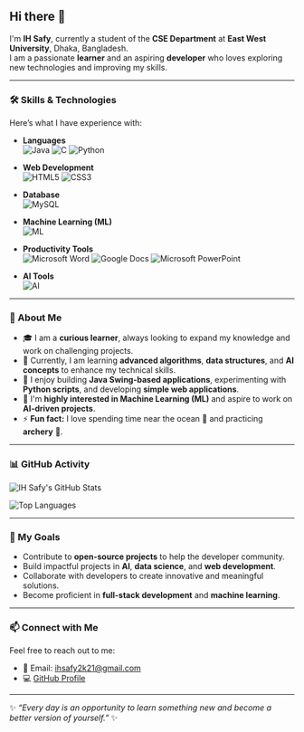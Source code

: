 ## Hi there 👋

I'm **IH Safy**, currently a student of the **CSE Department** at **East West University**, Dhaka, Bangladesh.  
I am a passionate **learner** and an aspiring **developer** who loves exploring new technologies and improving my skills.

---

### 🛠️ Skills & Technologies
Here’s what I have experience with:

- **Languages**  
  ![Java](https://img.shields.io/badge/Java-ED8B00?style=for-the-badge&logo=java&logoColor=white)
  ![C](https://img.shields.io/badge/C-00599C?style=for-the-badge&logo=c&logoColor=white)
  ![Python](https://img.shields.io/badge/Python-3776AB?style=for-the-badge&logo=python&logoColor=white)

- **Web Development**  
  ![HTML5](https://img.shields.io/badge/HTML5-E34F26?style=for-the-badge&logo=html5&logoColor=white)
  ![CSS3](https://img.shields.io/badge/CSS3-1572B6?style=for-the-badge&logo=css3&logoColor=white)

- **Database**  
  ![MySQL](https://img.shields.io/badge/MySQL-4479A1?style=for-the-badge&logo=mysql&logoColor=white)

- **Machine Learning (ML)**  
  ![ML](https://img.shields.io/badge/Machine_Learning-FF6F61?style=for-the-badge&logo=python&logoColor=white)

- **Productivity Tools**  
  ![Microsoft Word](https://img.shields.io/badge/Microsoft_Word-2B5797?style=for-the-badge&logo=microsoftword&logoColor=white)
  ![Google Docs](https://img.shields.io/badge/Google_Docs-4285F4?style=for-the-badge&logo=google&logoColor=white)
  ![Microsoft PowerPoint](https://img.shields.io/badge/Microsoft_PowerPoint-D83B01?style=for-the-badge&logo=microsoftpowerpoint&logoColor=white)

- **AI Tools**  
  ![AI](https://img.shields.io/badge/AI-000000?style=for-the-badge&logo=artificial-intelligence&logoColor=white)

---

### 🌟 About Me
- 🎓 I am a **curious learner**, always looking to expand my knowledge and work on challenging projects.
- 🌱 Currently, I am learning **advanced algorithms**, **data structures**, and **AI concepts** to enhance my technical skills.
- 🔭 I enjoy building **Java Swing-based applications**, experimenting with **Python scripts**, and developing **simple web applications**.
- 🚀 I'm **highly interested in Machine Learning (ML)** and aspire to work on **AI-driven projects**.
- ⚡ **Fun fact:** I love spending time near the ocean 🌊 and practicing **archery** 🏹.

---

### 📊 GitHub Activity
![IH Safy's GitHub Stats](https://github-readme-stats.vercel.app/api?username=ihsafy&show_icons=true&theme=dark)

![Top Languages](https://github-readme-stats.vercel.app/api/top-langs/?username=ihsafy&layout=compact&theme=dark)

---

### 🚀 My Goals
- Contribute to **open-source projects** to help the developer community.
- Build impactful projects in **AI**, **data science**, and **web development**.
- Collaborate with developers to create innovative and meaningful solutions.
- Become proficient in **full-stack development** and **machine learning**.

---

### 📫 Connect with Me
Feel free to reach out to me:
- 📧 Email: [ihsafy2k21@gmail.com](mailto:ihsafy2k21@gmail.com)
- 💻 [GitHub Profile](https://github.com/ihsafy)

---

✨ _“Every day is an opportunity to learn something new and become a better version of yourself.”_ ✨
